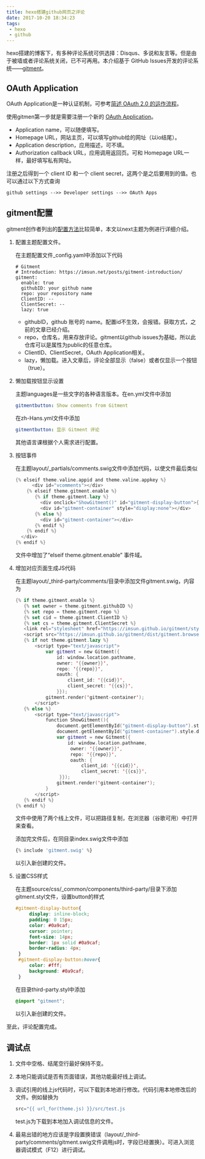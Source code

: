 ```yaml
---
title: hexo搭建github网页之评论
date: 2017-10-20 18:34:23
tags:
 - hexo
 - github
---
```


hexo搭建的博客下，有多种评论系统可供选择：Disqus、多说和友言等。但是由于被墙或者评论系统关闭，已不可再用。本介绍基于 GitHub Issues开发的评论系统——[gitment](https://github.com/imsun/gitment)。

## OAuth Application

OAuth Application是一种认证机制，可参考[简述 OAuth 2.0 的运作流程](http://www.barretlee.com/blog/2016/01/10/oauth2-introduce/)。

使用gitmen第一步就是需要注册一个新的 [OAuth Application](https://github.com/settings/applications/new)。

- Application name，可以随便填写。
- Homepage URL，网站主页，可以填写github给的网址（以io结尾）。
- Application description，应用描述，可不填。
- Authorization callback URL，应用调用返回页。可和 Homepage URL一样，最好填写私有网址。

注册之后得到一个 client ID 和一个 client secret，这两个是之后要用到的值。也可以通过以下方式查询

```
github settings -->> Developer settings -->> OAuth Apps
```

## gitment配置

gitment创作者列出的[配置方法](https://imsun.net/posts/gitment-introduction/)比较简单，本文以next主题为例进行详细介绍。

1. 配置主题配置文件。

   在主题配置文件\_config.yaml中添加以下代码

   ```
   # Gitment
   # Introduction: https://imsun.net/posts/gitment-introduction/
   gitment:
     enable: true
     githubID: your github name
     repo: your repository name
     ClientID: --
     ClientSecret: --
     lazy: true
   ```

   - githubID，github 账号的 name。配置id不生效，会报错。获取方式，之前的文章已经介绍。
   - repo，仓库名，用来存放评论。gitment以github issues为基础，所以此仓库可以是属性为public的任意仓库。
   - ClientID、ClientSecret，OAuth Application相关。
   - lazy，懒加载。进入文章后，评论全部显示（false）或者仅显示一个按钮（true）。

2. 懒加载按钮显示设置

   主题languages是一些文字的各种语言版本。在en.yml文件中添加

   ```yaml
   gitmentbutton: Show comments from Gitment
   ```

   在zh-Hans.yml文件中添加

   ```yaml
   gitmentbutton: 显示 Gitment 评论
   ```

   其他语言课根据个人需求进行配置。

3. 按钮事件

   在主题layout/_partials/comments.swig文件中添加代码，以使文件最后类似

   ```swift
   {% elseif theme.valine.appid and theme.valine.appkey %}
         <div id="vcomments"></div>
       {% elseif theme.gitment.enable %}
          {% if theme.gitment.lazy %}
            <div onclick="ShowGitment()" id="gitment-display-button">{{ __('gitmentbutton') }}</div>
            <div id="gitment-container" style="display:none"></div>
          {% else %}
            <div id="gitment-container"></div>
          {% endif %}	
       {% endif %}
     </div>
   {% endif %}
   ```

   文件中增加了“elseif theme.gitment.enable” 事件域。

4. 增加对应页面生成JS代码

   在主题layout/_third-party/comments/目录中添加文件gitment.swig，内容为

   ```swift
   {% if theme.gitment.enable %}
      {% set owner = theme.gitment.githubID %}
      {% set repo = theme.gitment.repo %}
      {% set cid = theme.gitment.ClientID %}
      {% set cs = theme.gitment.ClientSecret %}
      <link rel="stylesheet" href="https://imsun.github.io/gitment/style/default.css">
      <script src="https://imsun.github.io/gitment/dist/gitment.browser.js"></script>
      {% if not theme.gitment.lazy %}
          <script type="text/javascript">
              var gitment = new Gitment({
                  id: window.location.pathname, 
                  owner: '{{owner}}',
                  repo: '{{repo}}',
                  oauth: {
                      client_id: '{{cid}}',
                      client_secret: '{{cs}}',
                  }});
              gitment.render('gitment-container');
          </script>
      {% else %}
          <script type="text/javascript">
              function ShowGitment(){
                  document.getElementById("gitment-display-button").style.display = "none";
                  document.getElementById("gitment-container").style.display = "block";
                  var gitment = new Gitment({
                      id: window.location.pathname, 
                       owner: '{{owner}}',
                       repo: '{{repo}}',
                       oauth: {
                           client_id: '{{cid}}',
                           client_secret: '{{cs}}',
                   }});
                  gitment.render('gitment-container');
              }
          </script>
      {% endif %}
   {% endif %}
   ```

   文件中使用了两个线上文件，可以把路径复制，在浏览器（谷歌可用）中打开来查看。

   添加完文件后，在同目录index.swig文件中添加

   ```js
   {% include 'gitment.swig' %}
   ```

   以引入新创建的文件。

5. 设置CSS样式

   在主题source/css/_common/components/third-party/目录下添加gitment.styl文件，设置button的样式

   ```css
   #gitment-display-button{
        display: inline-block;
        padding: 0 15px;
        color: #0a9caf;
        cursor: pointer;
        font-size: 14px;
        border: 1px solid #0a9caf;
        border-radius: 4px;
    }
    #gitment-display-button:hover{
        color: #fff;
        background: #0a9caf;
    }
   ```

   在目录third-party.styl中添加

   ```css
   @import "gitment";
   ```

   以引入新创建的文件。

至此，评论配置完成。

## 调试点

1. 文件中空格、结尾空行最好保持不变。

2. 本地只能调试是否有页面错误，其他功能最好线上调试。

3. 调试引用的线上js代码时，可以下载到本地进行修改。代码引用本地修改后的文件。例如替换为

   ```js
   src="{{ url_for(theme.js) }}/src/test.js
   ```

   test.js为下载到本地加入调试信息的文件。

4. 最易出错的地方应该是字段置换错误（layout/_third-party/comments/gitment.swig文件调用js时，字段已经置换）。可进入浏览器调试模式（F12）进行调试。